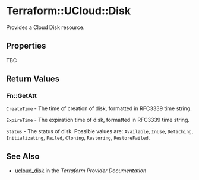 # Terraform::UCloud::Disk

Provides a Cloud Disk resource.

## Properties

TBC

## Return Values

### Fn::GetAtt

`CreateTime` - The time of creation of disk, formatted in RFC3339 time string.

`ExpireTime` - The expiration time of disk, formatted in RFC3339 time string.

`Status` -  The status of disk. Possible values are: `Available`, `InUse`, `Detaching`, `Initializating`, `Failed`, `Cloning`, `Restoring`, `RestoreFailed`.

## See Also

* [ucloud_disk](https://www.terraform.io/docs/providers/ucloud/r/disk.html) in the _Terraform Provider Documentation_